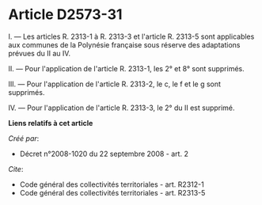 # Article D2573-31

I. ― Les articles R. 2313-1 à R. 2313-3 et l'article R. 2313-5 sont applicables aux communes de la Polynésie française sous
réserve des adaptations prévues du II au IV. 

II. ― Pour l'application de l'article R. 2313-1, les 2° et 8° sont supprimés. 

III. ― Pour l'application de l'article R. 2313-2, le c, le f et le g sont supprimés. 

IV. ― Pour l'application de l'article R. 2313-3, le 2° du II est supprimé.

**Liens relatifs à cet article**

_Créé par_:

  - Décret n°2008-1020 du 22 septembre 2008 - art. 2

_Cite_:

  - Code général des collectivités territoriales - art. R2312-1
  - Code général des collectivités territoriales - art. R2313-5
